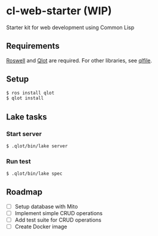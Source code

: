 # cl-web-starter (WIP)
Starter kit for web development using Common Lisp

## Requirements

[Roswell](https://github.com/roswell/roswell) and [Qlot](https://github.com/fukamachi/qlot) are required. For other libraries, see [qlfile](/qlfile).

## Setup

```bash
$ ros install qlot
$ qlot install
```
## Lake tasks

### Start server
```bash
$ .qlot/bin/lake server
```

### Run test
```bash
$ .qlot/bin/lake spec
```

## Roadmap

- [ ] Setup database with Mito
- [ ] Implement simple CRUD operations
- [ ] Add test suite for CRUD operations
- [ ] Create Docker image
